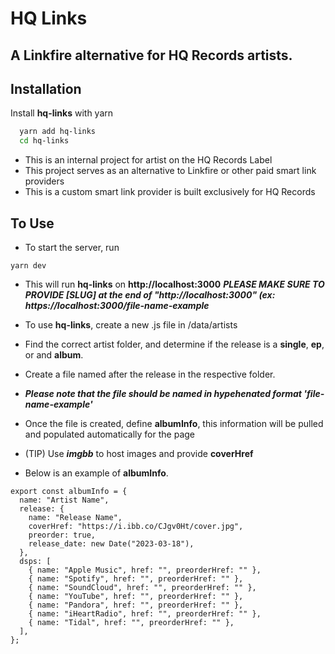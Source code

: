 
# HQ Links
## A Linkfire alternative for HQ Records artists.



## Installation

Install **hq-links** with yarn

```bash
  yarn add hq-links
  cd hq-links
```
    

* This is an internal project for artist on the HQ Records Label
* This project serves as an alternative to Linkfire or other paid smart link providers
* This is a custom smart link provider is built exclusively for HQ Records



## To Use
* To start the server, run
```
yarn dev
```
* This will run **hq-links** on **http://localhost:3000**
***PLEASE MAKE SURE TO PROVIDE [SLUG] at the end of "http://localhost:3000" (ex: https://localhost:3000/file-name-example***
* To use **hq-links**, create a new .js file in /data/artists
* Find the correct artist folder, and determine if the release is a **single**, **ep**, or and **album**. 
* Create a file named after the release in the respective folder. 

* ***Please note that the file should be named in hypehenated format 'file-name-example'***

* Once the file is created, define **albumInfo**, this information will be pulled and populated automatically for the page
* (TIP) Use ***imgbb*** to host images and provide **coverHref**
* Below is an example of **albumInfo**.
```
export const albumInfo = {
  name: "Artist Name",
  release: {
    name: "Release Name",
    coverHref: "https://i.ibb.co/CJgv0Ht/cover.jpg",
    preorder: true,
    release_date: new Date("2023-03-18"),
  },
  dsps: [
    { name: "Apple Music", href: "", preorderHref: "" },
    { name: "Spotify", href: "", preorderHref: "" },
    { name: "SoundCloud", href: "", preorderHref: "" },
    { name: "YouTube", href: "", preorderHref: "" },
    { name: "Pandora", href: "", preorderHref: "" },
    { name: "iHeartRadio", href: "", preorderHref: "" },
    { name: "Tidal", href: "", preorderHref: "" },
  ],
};

```
